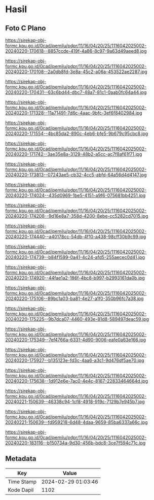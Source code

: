 # Hasil

## Foto C Plano

https://sirekap-obj-formc.kpu.go.id/0cad/pemilu/pdpr/11/16/04/20/25/1116042025002-20240220-170618--8857ccde-419f-4a86-8c97-9a63d49aeed8.jpg

https://sirekap-obj-formc.kpu.go.id/0cad/pemilu/pdpr/11/16/04/20/25/1116042025002-20240220-170108--2a0db8fd-3e8a-45c2-a06a-453522ae2287.jpg

https://sirekap-obj-formc.kpu.go.id/0cad/pemilu/pdpr/11/16/04/20/25/1116042025002-20240220-170431--63c6bd44-dbc7-48a7-81c1-0aab0fc64a44.jpg

https://sirekap-obj-formc.kpu.go.id/0cad/pemilu/pdpr/11/16/04/20/25/1116042025002-20240220-171328--11a71491-7d6c-4aac-9bfc-3ef6f8402984.jpg

https://sirekap-obj-formc.kpu.go.id/0cad/pemilu/pdpr/11/16/04/20/25/1116042025002-20240220-171554--4bc85da2-890c-4eb6-bfe5-9b679c95cbc8.jpg

https://sirekap-obj-formc.kpu.go.id/0cad/pemilu/pdpr/11/16/04/20/25/1116042025002-20240220-171742--3ae35e8a-3129-48b2-a5cc-ac7f8af61f71.jpg

https://sirekap-obj-formc.kpu.go.id/0cad/pemilu/pdpr/11/16/04/20/25/1116042025002-20240220-173813--07243ae5-cb32-4cc5-abfd-64a56d4d4147.jpg

https://sirekap-obj-formc.kpu.go.id/0cad/pemilu/pdpr/11/16/04/20/25/1116042025002-20240220-174024--435d0969-1be5-4151-a9f6-075681bb4251.jpg

https://sirekap-obj-formc.kpu.go.id/0cad/pemilu/pdpr/11/16/04/20/25/1116042025002-20240220-174208--9d16e8a7-358d-4200-8ebe-cc5282cd7015.jpg

https://sirekap-obj-formc.kpu.go.id/0cad/pemilu/pdpr/11/16/04/20/25/1116042025002-20240220-174440--a40178cc-54db-4f10-a438-98cff30b9c99.jpg

https://sirekap-obj-formc.kpu.go.id/0cad/pemilu/pdpr/11/16/04/20/25/1116042025002-20240220-174739--b84f1599-0a41-4c24-afd5-255aecec0d41.jpg

https://sirekap-obj-formc.kpu.go.id/0cad/pemilu/pdpr/11/16/04/20/25/1116042025002-20240220-174920--44fae1a2-186f-4bc8-b997-b2993161da0b.jpg

https://sirekap-obj-formc.kpu.go.id/0cad/pemilu/pdpr/11/16/04/20/25/1116042025002-20240220-175106--89bc1a03-ba81-4e27-a1f0-350b96fc7a38.jpg

https://sirekap-obj-formc.kpu.go.id/0cad/pemilu/pdpr/11/16/04/20/25/1116042025002-20240220-175225--9b7dca07-4460-493e-81d8-589497deac59.jpg

https://sirekap-obj-formc.kpu.go.id/0cad/pemilu/pdpr/11/16/04/20/25/1116042025002-20240220-175349--7ef4766a-6331-4d90-9006-eafe0a63e166.jpg

https://sirekap-obj-formc.kpu.go.id/0cad/pemilu/pdpr/11/16/04/20/25/1116042025002-20240220-175927--b135123e-fd3c-4aa6-a3c1-9d476df5ae70.jpg

https://sirekap-obj-formc.kpu.go.id/0cad/pemilu/pdpr/11/16/04/20/25/1116042025002-20240220-175638--1d912e6e-7ac0-4e4c-8167-22833464664d.jpg

https://sirekap-obj-formc.kpu.go.id/0cad/pemilu/pdpr/11/16/04/20/25/1116042025002-20240221-150639--46338c94-1cf8-4918-919c-7129b7e945b7.jpg

https://sirekap-obj-formc.kpu.go.id/0cad/pemilu/pdpr/11/16/04/20/25/1116042025002-20240221-150639--fd959218-6d48-4daa-9659-85ba6337a66c.jpg

https://sirekap-obj-formc.kpu.go.id/0cad/pemilu/pdpr/11/16/04/20/25/1116042025002-20240220-183116--b150734a-9d30-456b-bdc8-3ce7f594c71c.jpg


## Metadata

| Key        | Value               |
| ---------- | ------------------- |
| Time Stamp | 2024-02-29 01:03:46 |
| Kode Dapil | 1102                |



